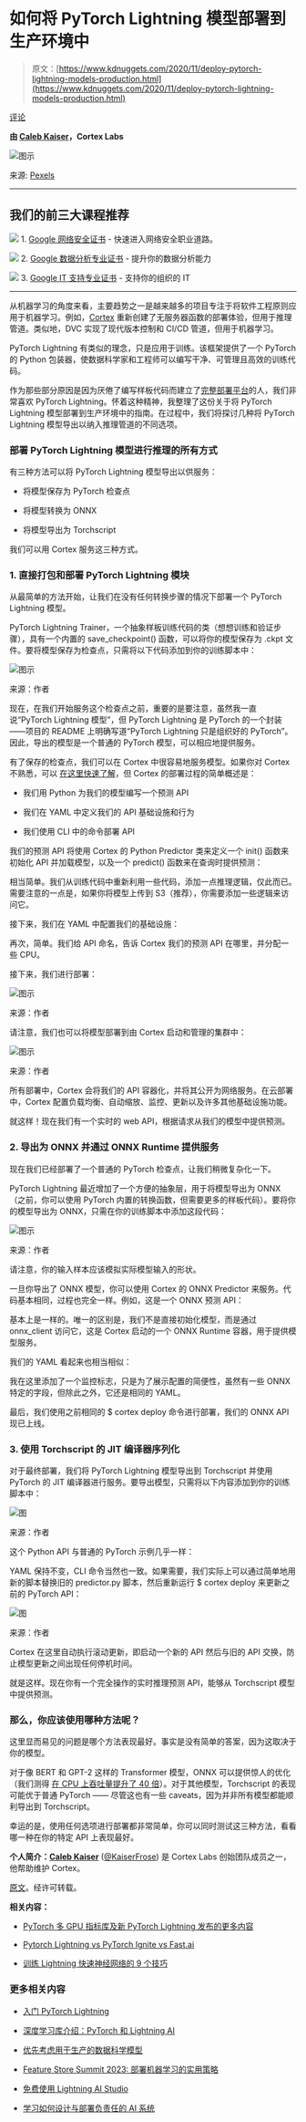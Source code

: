 # 如何将 PyTorch Lightning 模型部署到生产环境中

> 原文：[https://www.kdnuggets.com/2020/11/deploy-pytorch-lightning-models-production.html](https://www.kdnuggets.com/2020/11/deploy-pytorch-lightning-models-production.html)

[评论](#comments)

**由 [Caleb Kaiser](https://www.linkedin.com/in/caleb-kaiser-843249126/)，Cortex Labs**

![图示](../Images/514b91d766979480cf4b46bcfd1d1f32.png)

来源: [Pexels](https://www.pexels.com/photo/lightning-over-sea-against-storm-clouds-248775/)

* * *

## 我们的前三大课程推荐

![](../Images/0244c01ba9267c002ef39d4907e0b8fb.png) 1\. [Google 网络安全证书](https://www.kdnuggets.com/google-cybersecurity) - 快速进入网络安全职业道路。

![](../Images/e225c49c3c91745821c8c0368bf04711.png) 2\. [Google 数据分析专业证书](https://www.kdnuggets.com/google-data-analytics) - 提升你的数据分析能力

![](../Images/0244c01ba9267c002ef39d4907e0b8fb.png) 3\. [Google IT 支持专业证书](https://www.kdnuggets.com/google-itsupport) - 支持你的组织的 IT

* * *

从机器学习的角度来看，主要趋势之一是越来越多的项目专注于将软件工程原则应用于机器学习。例如，[Cortex](https://github.com/cortexlabs/cortex) 重新创建了无服务器函数的部署体验，但用于推理管道。类似地，DVC 实现了现代版本控制和 CI/CD 管道，但用于机器学习。

PyTorch Lightning 有类似的理念，只是应用于训练。该框架提供了一个 PyTorch 的 Python 包装器，使数据科学家和工程师可以编写干净、可管理且高效的训练代码。

作为那些部分原因是因为厌倦了编写样板代码而建立了[完整部署平台](https://towardsdatascience.com/why-we-built-a-platform-for-machine-learning-engineering-not-data-science-54004d5b6e95)的人，我们非常喜欢 PyTorch Lightning。怀着这种精神，我整理了这份关于将 PyTorch Lightning 模型部署到生产环境中的指南。在过程中，我们将探讨几种将 PyTorch Lightning 模型导出以纳入推理管道的不同选项。

### 部署 PyTorch Lightning 模型进行推理的所有方式

有三种方法可以将 PyTorch Lightning 模型导出以供服务：

+   将模型保存为 PyTorch 检查点

+   将模型转换为 ONNX

+   将模型导出为 Torchscript

我们可以用 Cortex 服务这三种方式。

### 1\. 直接打包和部署 PyTorch Lightning 模块

从最简单的方法开始，让我们在没有任何转换步骤的情况下部署一个 PyTorch Lightning 模型。

PyTorch Lightning Trainer，一个抽象样板训练代码的类（想想训练和验证步骤），具有一个内置的 save_checkpoint() 函数，可以将你的模型保存为 .ckpt 文件。要将模型保存为检查点，只需将以下代码添加到你的训练脚本中：

![图示](../Images/fa36e3e0e9699769f07f58afcdc33958.png)

来源：作者

现在，在我们开始服务这个检查点之前，重要的是要注意，虽然我一直说“PyTorch Lightning 模型”，但 PyTorch Lightning 是 PyTorch 的一个封装——项目的 README 上明确写道“PyTorch Lightning 只是组织好的 PyTorch”。因此，导出的模型是一个普通的 PyTorch 模型，可以相应地提供服务。

有了保存的检查点，我们可以在 Cortex 中很容易地服务模型。如果你对 Cortex 不熟悉，可以 [在这里快速了解](https://docs.cortex.dev/)，但 Cortex 的部署过程的简单概述是：

+   我们用 Python 为我们的模型编写一个预测 API

+   我们在 YAML 中定义我们的 API 基础设施和行为

+   我们使用 CLI 中的命令部署 API

我们的预测 API 将使用 Cortex 的 Python Predictor 类来定义一个 init() 函数来初始化 API 并加载模型，以及一个 predict() 函数来在查询时提供预测：

相当简单。我们从训练代码中重新利用一些代码，添加一点推理逻辑，仅此而已。需要注意的一点是，如果你将模型上传到 S3（推荐），你需要添加一些逻辑来访问它。

接下来，我们在 YAML 中配置我们的基础设施：

再次，简单。我们给 API 命名，告诉 Cortex 我们的预测 API 在哪里，并分配一些 CPU。

接下来，我们进行部署：

![图示](../Images/4e5a3fd4b57f69ed3e24ee6e222eaddd.png)

来源：作者

请注意，我们也可以将模型部署到由 Cortex 启动和管理的集群中：

![图示](../Images/7bc660b5730754bcc2ef26e2da7bfa2e.png)

来源：作者

所有部署中，Cortex 会将我们的 API 容器化，并将其公开为网络服务。在云部署中，Cortex 配置负载均衡、自动缩放、监控、更新以及许多其他基础设施功能。

就这样！现在我们有一个实时的 web API，根据请求从我们的模型中提供预测。

### 2\. 导出为 ONNX 并通过 ONNX Runtime 提供服务

现在我们已经部署了一个普通的 PyTorch 检查点，让我们稍微复杂化一下。

PyTorch Lightning 最近增加了一个方便的抽象层，用于将模型导出为 ONNX（之前，你可以使用 PyTorch 内置的转换函数，但需要更多的样板代码）。要将你的模型导出为 ONNX，只需在你的训练脚本中添加这段代码：

![图示](../Images/b70f75a4b628c2f6275d1578a94ef3b4.png)

来源：作者

请注意，你的输入样本应该模拟实际模型输入的形状。

一旦你导出了 ONNX 模型，你可以使用 Cortex 的 ONNX Predictor 来服务。代码基本相同，过程也完全一样。例如，这是一个 ONNX 预测 API：

基本上是一样的。唯一的区别是，我们不是直接初始化模型，而是通过 onnx_client 访问它，这是 Cortex 启动的一个 ONNX Runtime 容器，用于提供模型服务。

我们的 YAML 看起来也相当相似：

我在这里添加了一个监控标志，只是为了展示配置的简便性，虽然有一些 ONNX 特定的字段，但除此之外，它还是相同的 YAML。

最后，我们使用之前相同的 $ cortex deploy 命令进行部署，我们的 ONNX API 现已上线。

### 3\. 使用 Torchscript 的 JIT 编译器序列化

对于最终部署，我们将 PyTorch Lightning 模型导出到 Torchscript 并使用 PyTorch 的 JIT 编译器进行服务。要导出模型，只需将以下内容添加到你的训练脚本中：

![图](../Images/92ec2c3c612cab32fbd93c9d8b535b75.png)

来源：作者

这个 Python API 与普通的 PyTorch 示例几乎一样：

YAML 保持不变，CLI 命令当然也一致。如果需要，我们实际上可以通过简单地用新的脚本替换旧的 predictor.py 脚本，然后重新运行 $ cortex deploy 来更新之前的 PyTorch API：

![图](../Images/3c280b57c196afaf26a0d27b74be83d1.png)

来源：作者

Cortex 在这里自动执行滚动更新，即启动一个新的 API 然后与旧的 API 交换，防止模型更新之间出现任何停机时间。

就是这样。现在你有一个完全操作的实时推理预测 API，能够从 Torchscript 模型中提供预测。

### 那么，你应该使用哪种方法呢？

这里显而易见的问题是哪个方法表现最好。事实是没有简单的答案，因为这取决于你的模型。

对于像 BERT 和 GPT-2 这样的 Transformer 模型，ONNX 可以提供惊人的优化（我们测得 [在 CPU 上吞吐量提升了 40 倍](https://www.cortex.dev/post/40x-nlp-inference-with-hugging-face-and-onnx)）。对于其他模型，Torchscript 的表现可能优于普通 PyTorch —— 尽管这也有一些 caveats，因为并非所有模型都能顺利导出到 Torchscript。

幸运的是，使用任何选项进行部署都非常简单，你可以同时测试这三种方法，看看哪一种在你的特定 API 上表现最好。

**个人简介：[Caleb Kaiser](https://www.linkedin.com/in/caleb-kaiser-843249126/)** ([@KaiserFrose](https://twitter.com/KaiserFrose)) 是 Cortex Labs 创始团队成员之一，他帮助维护 Cortex。

[原文](https://towardsdatascience.com/how-to-deploy-pytorch-lightning-models-to-production-7e887d69109f)。经许可转载。

**相关内容：**

+   [PyTorch 多 GPU 指标库及新 PyTorch Lightning 发布的更多内容](/2020/07/pytorch-multi-gpu-metrics-library-pytorch-lightning.html)

+   [Pytorch Lightning vs PyTorch Ignite vs Fast.ai](/2019/08/pytorch-lightning-vs-pytorch-ignite-vs-fast-ai.html)

+   [训练 Lightning 快速神经网络的 9 个技巧](/2019/08/9-tips-training-lightning-fast-neural-networks-pytorch.html)

### 更多相关内容

+   [入门 PyTorch Lightning](https://www.kdnuggets.com/2022/12/getting-started-pytorch-lightning.html)

+   [深度学习库介绍：PyTorch 和 Lightning AI](https://www.kdnuggets.com/introduction-to-deep-learning-libraries-pytorch-and-lightning-ai)

+   [优先考虑用于生产的数据科学模型](https://www.kdnuggets.com/2022/04/prioritizing-data-science-models-production.html)

+   [Feature Store Summit 2023: 部署机器学习的实用策略](https://www.kdnuggets.com/2023/09/hopsworks-feature-store-summit-2023-practical-strategies-deploying-ml-models-production-environments)

+   [免费使用 Lightning AI Studio](https://www.kdnuggets.com/using-lightning-ai-studio-for-free)

+   [学习如何设计与部署负责任的 AI 系统](https://www.kdnuggets.com/2023/10/teradata-design-deploy-responsible-ai-systems-whitepaper)
